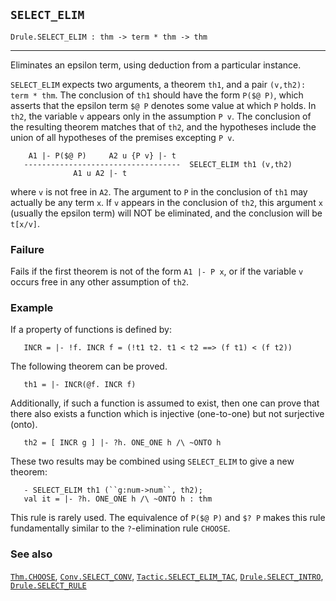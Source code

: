 ## `SELECT_ELIM`

``` hol4
Drule.SELECT_ELIM : thm -> term * thm -> thm
```

------------------------------------------------------------------------

Eliminates an epsilon term, using deduction from a particular instance.

`SELECT_ELIM` expects two arguments, a theorem `th1`, and a pair
`(v,th2): term * thm`. The conclusion of `th1` should have the form
`P($@ P)`, which asserts that the epsilon term `$@ P` denotes some value
at which `P` holds. In `th2`, the variable `v` appears only in the
assumption `P v`. The conclusion of the resulting theorem matches that
of `th2`, and the hypotheses include the union of all hypotheses of the
premises excepting `P v`.

``` hol4
    A1 |- P($@ P)     A2 u {P v} |- t
   -----------------------------------  SELECT_ELIM th1 (v,th2)
              A1 u A2 |- t
```

where `v` is not free in `A2`. The argument to `P` in the conclusion of
`th1` may actually be any term `x`. If `v` appears in the conclusion of
`th2`, this argument `x` (usually the epsilon term) will NOT be
eliminated, and the conclusion will be `t[x/v]`.

### Failure

Fails if the first theorem is not of the form `A1 |- P x`, or if the
variable `v` occurs free in any other assumption of `th2`.

### Example

If a property of functions is defined by:

``` hol4
   INCR = |- !f. INCR f = (!t1 t2. t1 < t2 ==> (f t1) < (f t2))
```

The following theorem can be proved.

``` hol4
   th1 = |- INCR(@f. INCR f)
```

Additionally, if such a function is assumed to exist, then one can prove
that there also exists a function which is injective (one-to-one) but
not surjective (onto).

``` hol4
   th2 = [ INCR g ] |- ?h. ONE_ONE h /\ ~ONTO h
```

These two results may be combined using `SELECT_ELIM` to give a new
theorem:

``` hol4
   - SELECT_ELIM th1 (``g:num->num``, th2);
   val it = |- ?h. ONE_ONE h /\ ~ONTO h : thm
```

This rule is rarely used. The equivalence of `P($@ P)` and `$? P` makes
this rule fundamentally similar to the `?`-elimination rule `CHOOSE`.

### See also

[`Thm.CHOOSE`](#Thm.CHOOSE), [`Conv.SELECT_CONV`](#Conv.SELECT_CONV),
[`Tactic.SELECT_ELIM_TAC`](#Tactic.SELECT_ELIM_TAC),
[`Drule.SELECT_INTRO`](#Drule.SELECT_INTRO),
[`Drule.SELECT_RULE`](#Drule.SELECT_RULE)
